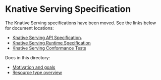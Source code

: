 # Knative Serving Specification

The Knative Serving specifications have been moved. See the links below for
document locations:

- [Knative Serving API Specification](https://github.com/knative/docs/blob/main/docs/serving/spec/).
- [Knative Serving Runtime Specification](https://github.com/knative/serving/blob/main/docs/runtime-contract.md)
- [Knative Serving Conformance Tests](/test/conformance)

Docs in this directory:

- [Motivation and goals](motivation.md)
- [Resource type overview](overview.md)
